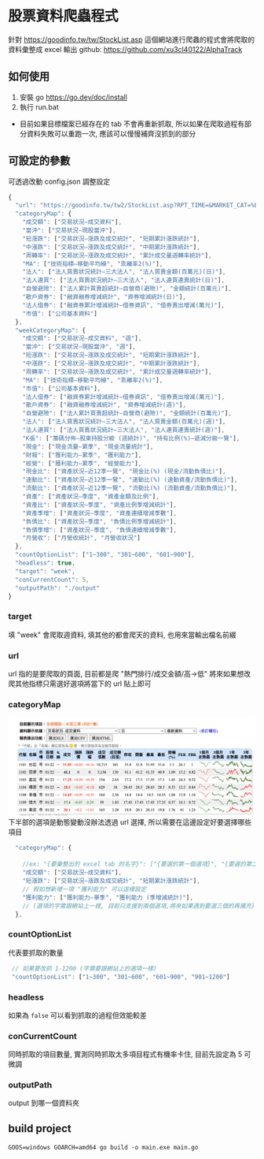 # 股票資料爬蟲程式
針對 https://goodinfo.tw/tw/StockList.asp 這個網站進行爬蟲的程式會將爬取的資料彙整成 excel 輸出
github: https://github.com/xu3cl40122/AlphaTrack

## 如何使用
1. 安裝 go https://go.dev/doc/install
1. 執行 run.bat
* 目前如果目標檔案已經存在的 tab 不會再重新抓取, 所以如果在爬取過程有部分資料失敗可以重跑一次, 應該可以慢慢補齊沒抓到的部分


## 可設定的參數
可透過改動 config.json 調整設定
``` javascript 
{
  "url": "https://goodinfo.tw/tw2/StockList.asp?RPT_TIME=&MARKET_CAT=%E7%86%B1%E9%96%80%E6%8E%92%E8%A1%8C&INDUSTRY_CAT=%E6%88%90%E4%BA%A4%E9%87%91%E9%A1%8D+%28%E9%AB%98%E2%86%92%E4%BD%8E%29%40%40%E6%88%90%E4%BA%A4%E9%87%91%E9%A1%8D%40%40%E7%94%B1%E9%AB%98%E2%86%92%E4%BD%8E",
  "categoryMap": {
    "成交額": ["交易狀況–成交資料"],
    "當沖": ["交易狀況–現股當沖"],
    "短漲跌": ["交易狀況–漲跌及成交統計", "短期累計漲跌統計"],
    "中漲跌": ["交易狀況–漲跌及成交統計", "中期累計漲跌統計"],
    "周轉率": ["交易狀況–漲跌及成交統計", "累計成交量週轉率統計"],
    "MA": ["技術指標–移動平均線", "乖離率2(%)"],
    "法人": ["法人買賣狀況統計–三大法人", "法人買賣金額(百萬元)(日)"],
    "法人連買": ["法人買賣狀況統計–三大法人", "法人連買連賣統計(日)"],
    "自營避險": ["法人累計買賣超統計–自營商(避險)", "金額統計(百萬元)"],
    "散戶資券": ["融資融券增減統計", "資券增減統計(日)"],
    "法人借券": ["融資券累計增減統計–借券資訊", "借券賣出增減(萬元)"],
    "市值": ["公司基本資料"]
  },
  "weekCategoryMap": {
    "成交額": ["交易狀況–成交資料", "週"],
    "當沖": ["交易狀況–現股當沖", "週"],
    "短漲跌": ["交易狀況–漲跌及成交統計", "短期累計漲跌統計"],
    "中漲跌": ["交易狀況–漲跌及成交統計", "中期累計漲跌統計"],
    "周轉率": ["交易狀況–漲跌及成交統計", "累計成交量週轉率統計"],
    "MA": ["技術指標–移動平均線", "乖離率2(%)"],
    "市值": ["公司基本資料"],
    "法人借券": ["融資券累計增減統計–借券資訊", "借券賣出增減(萬元)"],
    "散戶資券": ["融資融券增減統計", "資券增減統計(週)"],
    "自營避險": ["法人累計買賣超統計–自營商(避險)", "金額統計(百萬元)"],
    "法人": ["法人買賣狀況統計–三大法人", "法人買賣金額(百萬元)(週)"],
    "法人連買": ["法人買賣狀況統計–三大法人", "法人連買連賣統計(週)"],
    "K張": ["籌碼分佈–股東持股分級 (週統計)", "持有比例(%)–遞減分級一覽"],
    "現金": ["現金流量–累季", "現金流量統計"],
    "財報": ["獲利能力–累季", "獲利能力"],
    "經營": ["獲利能力–累季", "經營能力"],
    "現金比": ["資產狀況–近12季一覽", "現金比(%) (現金/流動負債比)"],
    "速動比": ["資產狀況–近12季一覽", "速動比(%) (速動資產/流動負債比)"],
    "流動比": ["資產狀況–近12季一覽", "流動比(%) (流動資產/流動負債比)"],
    "資產": ["資產狀況–季度", "資產金額及比例"],
    "資產比": ["資產狀況–季度", "資產比例季增減統計"],
    "資產季增": ["資產狀況–季度", "資產連續增減季數"],
    "負債比": ["資產狀況–季度", "負債比例季增減統計"],
    "負債季增": ["資產狀況–季度", "負債連續增減季數"],
    "月營收": ["月營收統計", "月營收狀況"]
  },
  "countOptionList": ["1~300", "301~600", "601~900"],
  "headless": true,
  "target": "week",
  "conCurrentCount": 5,
  "outputPath": "./output"
}
```
### target
填 "week" 會爬取週資料, 填其他的都會爬天的資料, 也用來當輸出檔名前綴
### url 
url 指的是要爬取的頁面, 目前都是爬 "熱門排行/成交金額/高->低" 將來如果想改爬其他指標只需選好選項將當下的 url 貼上即可
### categoryMap
![My Image](./assets/selectPart.png)
下半部的選項是動態變動沒辦法透過 url 選擇, 所以需要在這邊設定好要選擇哪些項目
``` javascript
  "categoryMap": {
    
    //ex: "{要彙整出的 excel tab 的名字}": ["{要選的第一個選項}", "{要選的第二個選項}""],
    "成交額": ["交易狀況–成交資料"],
    "短漲跌": ["交易狀況–漲跌及成交統計", "短期累計漲跌統計"],
    // 假如想新增一項 "獲利能力" 可以這樣設定 
    "獲利能力": ["獲利能力–單季", "獲利能力 (季增減統計)"],
    // (選項的字需跟網站上一樣, 目前只支援到兩個選項,將來如果遇到要選三個的再擴充)
  },
```

### countOptionList
代表要抓取的數量
``` javascript
 // 如果要改抓 1-1200 (字需要跟網站上的選項一樣)
 "countOptionList": ["1~300", "301~600", "601~900", "901~1200"]
```

### headless
如果為 `false` 可以看到抓取的過程但效能較差

### conCurrentCount
同時抓取的項目數量, 實測同時抓取太多項目程式有機率卡住, 目前先設定為 5 可微調

### outputPath
output 到哪一個資料夾

## build project
```
GOOS=windows GOARCH=amd64 go build -o main.exe main.go
```